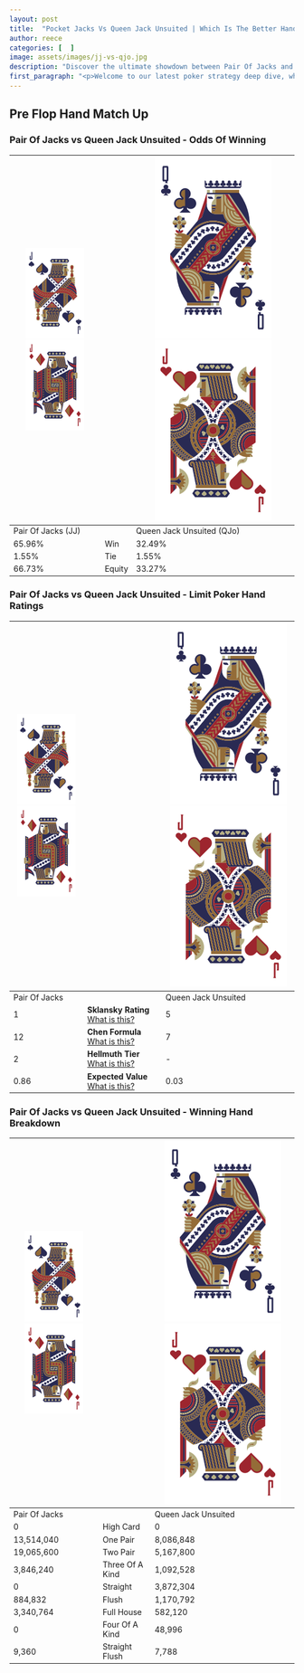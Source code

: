 ```yaml
---
layout: post
title:  "Pocket Jacks Vs Queen Jack Unsuited | Which Is The Better Hand In Poker? A Complete Guide"
author: reece
categories: [  ]
image: assets/images/jj-vs-qjo.jpg
description: "Discover the ultimate showdown between Pair Of Jacks and Queen Jack Unsuited in poker! Uncover the odds, strategies, and scenarios where one hand triumphs over the other. Get ready to up your poker game with this thrilling analysis."
first_paragraph: "<p>Welcome to our latest poker strategy deep dive, where we're pitting two distinct hands against each other in a high-stakes showdown: Pair Of Jacks vs Queen Jack Unsuited.</p><p>In the dynamic world of poker, every decision counts, and knowing which hand holds the upper hand is key to your success at the table.</p><p>In this article, we'll dissect these two hands, explore the scenarios where one dominates the other, and equip you with the knowledge to make strategic choices that can tip the odds in your favor.</p><p>Get ready to unravel the intriguing dynamics of these poker hands and elevate your game to new heights.</p>"
---
```




[comment]: # (sp0)

## Pre Flop Hand Match Up

<div class="table hand-ratings" markdown="1"> 



### Pair Of Jacks vs Queen Jack Unsuited - Odds Of Winning


    
| ![image info](assets/images/hand1/J.png) ![image info](assets/images/hand1/Jo.png) |  | ![image info](assets/images/hand2/Q.png) ![image info](assets/images/hand2/Jo.png) |
| -------- | -------- | -------- |
| Pair Of Jacks (JJ) |  | Queen Jack Unsuited (QJo) |
| 65.96% | Win | 32.49% |
| 1.55% | Tie | 1.55% |
| 66.73% | Equity | 33.27% |




[comment]: # (sp1)



### Pair Of Jacks vs Queen Jack Unsuited - Limit Poker Hand Ratings


    
| ![image info](assets/images/hand1/J.png) ![image info](assets/images/hand1/Jo.png) |  | ![image info](assets/images/hand2/Q.png) ![image info](assets/images/hand2/Jo.png) |
| -------- | -------- | -------- |
| Pair Of Jacks |  | Queen Jack Unsuited |
| 1 | **Sklansky Rating** [What is this?](/sklansky-rating-explained) | 5 |
| 12 | **Chen Formula** [What is this?](/chen-formula-explained) | 7 |
| 2 | **Hellmuth Tier** [What is this?](/Hellmuth-tier-explained) | - |
| 0.86 | **Expected Value** [What is this?](/expected-value-explained) | 0.03 |




[comment]: # (sp2)



### Pair Of Jacks vs Queen Jack Unsuited - Winning Hand Breakdown


    
| ![image info](assets/images/hand1/J.png) ![image info](assets/images/hand1/Jo.png) |  | ![image info](assets/images/hand2/Q.png) ![image info](assets/images/hand2/Jo.png) |
| -------- | -------- | -------- |
| Pair Of Jacks |  | Queen Jack Unsuited |
| 0 | High Card | 0 |
| 13,514,040 | One Pair | 8,086,848 |
| 19,065,600 | Two Pair | 5,167,800 |
| 3,846,240 | Three Of A Kind | 1,092,528 |
| 0 | Straight | 3,872,304 |
| 884,832 | Flush | 1,170,792 |
| 3,340,764 | Full House | 582,120 |
| 0 | Four Of A Kind | 48,996 |
| 9,360 | Straight Flush | 7,788 |




[comment]: # (sp3)



</div>

[comment]: # (sp4)



[comment]: # (sp5)

